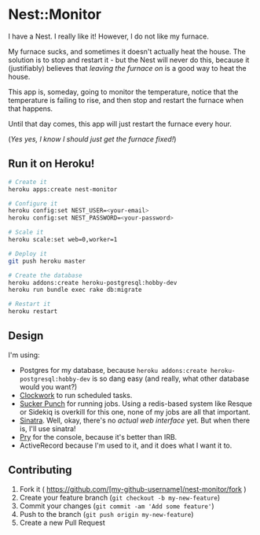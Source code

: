 # Nest::Monitor

I have a Nest. I really like it! However, I do not like my furnace.

My furnace sucks, and sometimes it doesn't actually heat the house. The solution is to 
stop and restart it - but the Nest will never do this, because it (justifiably) believes that
*leaving the furnace on* is a good way to heat the house.

This app is, someday, going to monitor the temperature, notice that the temperature is 
failing to rise, and then stop and restart the furnace when that happens.

Until that day comes, this app will just restart the furnace every hour.

(*Yes yes, I know I should just get the furnace fixed!*)

## Run it on Heroku!
```bash
# Create it
heroku apps:create nest-monitor

# Configure it
heroku config:set NEST_USER=<your-email>
heroku config:set NEST_PASSWORD=<your-password>

# Scale it
heroku scale:set web=0,worker=1

# Deploy it
git push heroku master

# Create the database
heroku addons:create heroku-postgresql:hobby-dev
heroku run bundle exec rake db:migrate

# Restart it
heroku restart
```


## Design

I'm using:

* Postgres for my database, because `heroku addons:create heroku-postgresql:hobby-dev` is so dang easy (and really, what other database would you want?)
* [Clockwork](https://github.com/tomykaira/clockwork) to run scheduled tasks.
* [Sucker Punch](https://github.com/brandonhilkert/sucker_punch) for running jobs. Using a redis-based system like Resque or Sidekiq is overkill for this one, none of my jobs are all that important.
* [Sinatra](https://github.com/sinatra/sinatra). Well, okay, there's no *actual web interface* yet. But when there is, I'll use sinatra!
* [Pry](https://github.com/pry/pry) for the console, because it's better than IRB.
* ActiveRecord because I'm used to it, and it does what I want it to.

## Contributing

1. Fork it ( https://github.com/[my-github-username]/nest-monitor/fork )
2. Create your feature branch (`git checkout -b my-new-feature`)
3. Commit your changes (`git commit -am 'Add some feature'`)
4. Push to the branch (`git push origin my-new-feature`)
5. Create a new Pull Request
